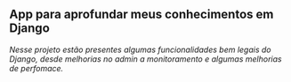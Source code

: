 ## App para aprofundar meus conhecimentos em Django
_Nesse projeto estão presentes algumas funcionalidades bem legais do Django, desde melhorias no admin a monitoramento e algumas melhorias de perfomace._

### 

